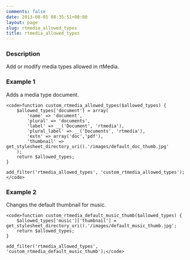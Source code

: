 ```yaml
---
comments: false
date: 2013-08-05 08:35:51+00:00
layout: page
slug: rtmedia_allowed_types
title: rtmedia_allowed_types
---
```


### Description


Add or modify media types allowed in rtMedia.


### Example 1


Adds a media type document.

    
    <code>function custom_rtmedia_allowed_types($allowed_types) {
        $allowed_types['document'] = array(
            'name' => 'document',
            'plural' => 'documents',
            'label' => __('Document', 'rtmedia'),
            'plural_label' => __('Documents', 'rtmedia'),
            'extn' => array('doc','pdf'),
            'thumbnail' => get_stylesheet_directory_uri().'/images/default_doc_thumb.jpg'
        );
        return $allowed_types;
    }
    
    add_filter('rtmedia_allowed_types', 'custom_rtmedia_allowed_types');</code>




### Example 2


Changes the default thumbnail for music.

    
    <code>function custom_rtmedia_default_music_thumb($allowed_types) {
        $allowed_types['music']['thumbnail'] = get_stylesheet_directory_uri().'/images/default_music_thumb.jpg';
        return $allowed_types;
    }
    
    add_filter('rtmedia_allowed_types', 'custom_rtmedia_default_music_thumb');</code>
